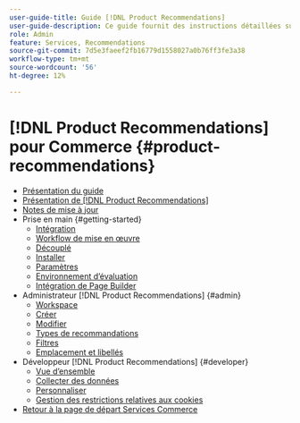 ```yaml
---
user-guide-title: Guide [!DNL Product Recommendations]
user-guide-description: Ce guide fournit des instructions détaillées sur l’utilisation  [!DNL Product Recommendations]  à partir d’Adobe Commerce.
role: Admin
feature: Services, Recommendations
source-git-commit: 7d5e3faeef2fb16779d1558027a0b76ff3fe3a38
workflow-type: tm+mt
source-wordcount: '56'
ht-degree: 12%

---
```


# [!DNL Product Recommendations] pour Commerce {#product-recommendations}

- [Présentation du guide](guide-overview.md)
- [Présentation de  [!DNL Product Recommendations]](overview.md)
- [Notes de mise à jour](release-notes.md)
- Prise en main {#getting-started}
   - [Intégration](onboarding.md)
   - [Workflow de mise en œuvre](implementation-workflow.md)
   - [Découplé](headless.md)
   - [Installer](install-configure.md)
   - [Paramètres](settings.md)
   - [Environnement d’évaluation](staging-environment.md)
   - [Intégration de Page Builder](page-builder.md)
- Administrateur [!DNL Product Recommendations] {#admin}
   - [Workspace](workspace.md)
   - [Créer](create.md)
   - [Modifier](edit.md)
   - [Types de recommandations](type.md)
   - [Filtres](filters.md)
   - [Emplacement et libellés](placement.md)
- Développeur [!DNL Product Recommendations] {#developer}
   - [Vue d’ensemble](development-overview.md)
   - [Collecter des données](events.md)
   - [Personnaliser](customize.md)
   - [Gestion des restrictions relatives aux cookies](setting-cookie.md)
- [Retour à la page de départ Services Commerce](https://experienceleague.adobe.com/docs/commerce/user-guides/home.html)
